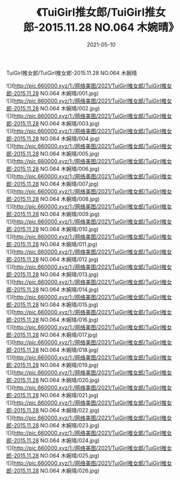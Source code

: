 ﻿---
layout: post
title:  《TuiGirl推女郎/TuiGirl推女郎-2015.11.28 NO.064 木婉晴》
date:   2021-05-10
img: http://pic.660000.xyz/1:/网络美图/2021/TuiGirl推女郎/TuiGirl推女郎-2015.11.28 NO.064 木婉晴/000.jpg
categories: [美女, 清纯, 唯美]
---

TuiGirl推女郎/TuiGirl推女郎-2015.11.28 NO.064 木婉晴

 ![](http://pic.660000.xyz/1:/网络美图/2021/TuiGirl推女郎/TuiGirl推女郎-2015.11.28 NO.064 木婉晴/001.jpg) <br>![](http://pic.660000.xyz/1:/网络美图/2021/TuiGirl推女郎/TuiGirl推女郎-2015.11.28 NO.064 木婉晴/002.jpg) <br>![](http://pic.660000.xyz/1:/网络美图/2021/TuiGirl推女郎/TuiGirl推女郎-2015.11.28 NO.064 木婉晴/003.jpg) <br>![](http://pic.660000.xyz/1:/网络美图/2021/TuiGirl推女郎/TuiGirl推女郎-2015.11.28 NO.064 木婉晴/004.jpg) <br>![](http://pic.660000.xyz/1:/网络美图/2021/TuiGirl推女郎/TuiGirl推女郎-2015.11.28 NO.064 木婉晴/005.jpg) <br>![](http://pic.660000.xyz/1:/网络美图/2021/TuiGirl推女郎/TuiGirl推女郎-2015.11.28 NO.064 木婉晴/006.jpg) <br>![](http://pic.660000.xyz/1:/网络美图/2021/TuiGirl推女郎/TuiGirl推女郎-2015.11.28 NO.064 木婉晴/007.jpg) <br>![](http://pic.660000.xyz/1:/网络美图/2021/TuiGirl推女郎/TuiGirl推女郎-2015.11.28 NO.064 木婉晴/008.jpg) <br>![](http://pic.660000.xyz/1:/网络美图/2021/TuiGirl推女郎/TuiGirl推女郎-2015.11.28 NO.064 木婉晴/009.jpg) <br>![](http://pic.660000.xyz/1:/网络美图/2021/TuiGirl推女郎/TuiGirl推女郎-2015.11.28 NO.064 木婉晴/010.jpg) <br>![](http://pic.660000.xyz/1:/网络美图/2021/TuiGirl推女郎/TuiGirl推女郎-2015.11.28 NO.064 木婉晴/011.jpg) <br>![](http://pic.660000.xyz/1:/网络美图/2021/TuiGirl推女郎/TuiGirl推女郎-2015.11.28 NO.064 木婉晴/012.jpg) <br>![](http://pic.660000.xyz/1:/网络美图/2021/TuiGirl推女郎/TuiGirl推女郎-2015.11.28 NO.064 木婉晴/013.jpg) <br>![](http://pic.660000.xyz/1:/网络美图/2021/TuiGirl推女郎/TuiGirl推女郎-2015.11.28 NO.064 木婉晴/014.jpg) <br>![](http://pic.660000.xyz/1:/网络美图/2021/TuiGirl推女郎/TuiGirl推女郎-2015.11.28 NO.064 木婉晴/015.jpg) <br>![](http://pic.660000.xyz/1:/网络美图/2021/TuiGirl推女郎/TuiGirl推女郎-2015.11.28 NO.064 木婉晴/016.jpg) <br>![](http://pic.660000.xyz/1:/网络美图/2021/TuiGirl推女郎/TuiGirl推女郎-2015.11.28 NO.064 木婉晴/017.jpg) <br>![](http://pic.660000.xyz/1:/网络美图/2021/TuiGirl推女郎/TuiGirl推女郎-2015.11.28 NO.064 木婉晴/018.jpg) <br>![](http://pic.660000.xyz/1:/网络美图/2021/TuiGirl推女郎/TuiGirl推女郎-2015.11.28 NO.064 木婉晴/019.jpg) <br>![](http://pic.660000.xyz/1:/网络美图/2021/TuiGirl推女郎/TuiGirl推女郎-2015.11.28 NO.064 木婉晴/020.jpg) <br>![](http://pic.660000.xyz/1:/网络美图/2021/TuiGirl推女郎/TuiGirl推女郎-2015.11.28 NO.064 木婉晴/021.jpg) <br>![](http://pic.660000.xyz/1:/网络美图/2021/TuiGirl推女郎/TuiGirl推女郎-2015.11.28 NO.064 木婉晴/022.jpg) <br>![](http://pic.660000.xyz/1:/网络美图/2021/TuiGirl推女郎/TuiGirl推女郎-2015.11.28 NO.064 木婉晴/023.jpg) <br>![](http://pic.660000.xyz/1:/网络美图/2021/TuiGirl推女郎/TuiGirl推女郎-2015.11.28 NO.064 木婉晴/024.jpg) <br>![](http://pic.660000.xyz/1:/网络美图/2021/TuiGirl推女郎/TuiGirl推女郎-2015.11.28 NO.064 木婉晴/025.jpg) <br>![](http://pic.660000.xyz/1:/网络美图/2021/TuiGirl推女郎/TuiGirl推女郎-2015.11.28 NO.064 木婉晴/026.jpg) <br>